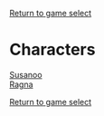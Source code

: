 [Return to game select](../index.md)  

# Characters

[Susanoo](./Susanoo.md)  
[Ragna](./Ragna.md)  

[Return to game select](../index.md)  
